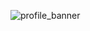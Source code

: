 ![profile_banner](https://github.com/atick-faisal/atick-faisal/assets/38709932/c1ef4eaf-d870-475e-83c3-54274f71900f)
